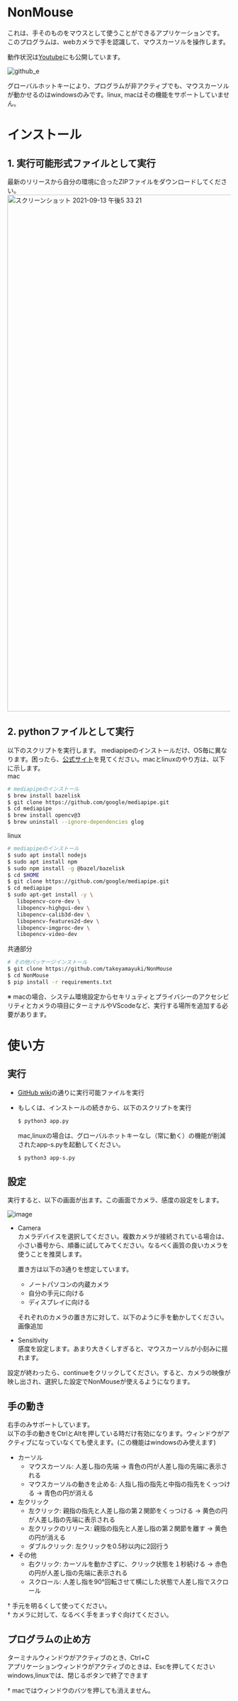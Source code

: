 # NonMouse

これは、手そのものをマウスとして使うことができるアプリケーションです。  
このプログラムは、webカメラで手を認識して、マウスカーソルを操作します。  

動作状況は[Youtube](https://youtu.be/ufvOJUTCF8M)にも公開しています。  

![github_e](https://user-images.githubusercontent.com/22733958/129839012-82915bcf-10a5-49d1-8e03-e4f0def7b778.gif)  

グローバルホットキーにより、プログラムが非アクティブでも、マウスカーソルが動かせるのはwindowsのみです。linux, macはその機能をサポートしていません。

# インストール
## 1. 実行可能形式ファイルとして実行
最新のリリースから自分の環境に合ったZIPファイルをダウンロードしてください。
<img width="1164" alt="スクリーンショット 2021-09-13 午後5 33 21" src="https://user-images.githubusercontent.com/22733958/133051109-28f82312-5090-4431-a743-954a9c8cfe3c.png">


## 2. pythonファイルとして実行
以下のスクリプトを実行します。
mediapipeのインストールだけ、OS毎に異なります。困ったら、[公式サイト](https://google.github.io/mediapipe/getting_started/install.html)を見てください。macとlinuxのやり方は、以下に示します。  
mac
```sh
# mediapipeのインストール
$ brew install bazelisk 
$ git clone https://github.com/google/mediapipe.git 
$ cd mediapipe 
$ brew install opencv@3 
$ brew uninstall --ignore-dependencies glog 
```
linux
```sh
# mediapipeのインストール
$ sudo apt install nodejs 
$ sudo apt install npm 
$ sudo npm install -g @bazel/bazelisk 
$ cd $HOME
$ git clone https://github.com/google/mediapipe.git 
$ cd mediapipe 
$ sudo apt-get install -y \ 
   libopencv-core-dev \ 
   libopencv-highgui-dev \ 
   libopencv-calib3d-dev \ 
   libopencv-features2d-dev \ 
   libopencv-imgproc-dev \ 
   libopencv-video-dev 
```
共通部分
```sh
# その他パッケージインストール 
$ git clone https://github.com/takeyamayuki/NonMouse
$ cd NonMouse
$ pip install -r requirements.txt
```
※ macの場合、システム環境設定からセキリュティとプライバシーのアクセシビリティとカメラの項目にターミナルやVScodeなど、実行する場所を追加する必要があります。

# 使い方
## 実行
- [GitHub wiki](https://github.com/takeyamayuki/NonMouse/wiki/How-to-run-a--NonMouse-executable-file-in-each-OS#%E6%97%A5%E6%9C%AC%E8%AA%9E)の通りに実行可能ファイルを実行

- もしくは、インストールの続きから、以下のスクリプトを実行
   ```sh
   $ python3 app.py
   ```
   
   mac,linuxの場合は、グローバルホットキーなし（常に動く）の機能が削減されたapp-s.pyを起動してください。
   ```sh
   $ python3 app-s.py
   ```

## 設定
実行すると、以下の画面が出ます。この画面でカメラ、感度の設定をします。

![image](https://user-images.githubusercontent.com/22733958/133983075-48f5c72a-a3a8-4d1d-bd0b-d29b01d255ca.png)

- Camera  
カメラデバイスを選択してください。複数カメラが接続されている場合は、小さい番号から、順番に試してみてください。なるべく画質の良いカメラを使うことを推奨します。  

   置き方は以下の3通りを想定しています。

   - ノートパソコンの内蔵カメラ
   - 自分の手元に向ける
   - ディスプレイに向ける

   それぞれのカメラの置き方に対して、以下のように手を動かしてください。
   画像追加

- Sensitivity  
感度を設定します。あまり大きくしすぎると、マウスカーソルが小刻みに揺れます。

設定が終わったら、continueをクリックしてください。すると、カメラの映像が映し出され、選択した設定でNonMouseが使えるようになります。

## 手の動き
右手のみサポートしています。  
以下の手の動きをCtrlとAltを押している時だけ有効になります。ウィンドウがアクティブになっていなくても使えます。(この機能はwindowsのみ使えます)

* カーソル
   * マウスカーソル: 人差し指の先端 → 青色の円が人差し指の先端に表示される
   * マウスカーソルの動きを止める: 人指し指の指先と中指の指先をくっつける → 青色の円が消える
* 左クリック
   * 左クリック: 親指の指先と人差し指の第２関節をくっつける → 黄色の円が人差し指の先端に表示される
   * 左クリックのリリース: 親指の指先と人差し指の第２関節を離す → 黄色の円が消える
   * ダブルクリック: 左クリックを0.5秒以内に2回行う
* その他
   * 右クリック: カーソルを動かさずに、クリック状態を１秒続ける → 赤色の円が人差し指の先端に表示される
   * スクロール: 人差し指を90°回転させて横にした状態で人差し指でスクロール

† 手元を明るくして使ってください。  
† カメラに対して、なるべく手をまっすぐ向けてください。

## プログラムの止め方
ターミナルウィンドウがアクティブのとき、Ctrl+C  
アプリケーションウィンドウがアクティブのときは、Escを押してください  
windows,linuxでは、閉じるボタンで終了できます  

† macではウィンドウのバツを押しても消えません。
